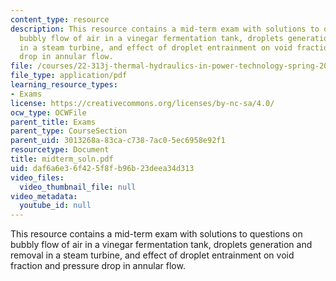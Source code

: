 ```yaml
---
content_type: resource
description: This resource contains a mid-term exam with solutions to questions on
  bubbly flow of air in a vinegar fermentation tank, droplets generation and removal
  in a steam turbine, and effect of droplet entrainment on void fraction and pressure
  drop in annular flow.
file: /courses/22-313j-thermal-hydraulics-in-power-technology-spring-2007/daf6a6e36f425f8fb96b23deea34d313_midterm_soln.pdf
file_type: application/pdf
learning_resource_types:
- Exams
license: https://creativecommons.org/licenses/by-nc-sa/4.0/
ocw_type: OCWFile
parent_title: Exams
parent_type: CourseSection
parent_uid: 3013268a-83ca-c738-7ac0-5ec6958e92f1
resourcetype: Document
title: midterm_soln.pdf
uid: daf6a6e3-6f42-5f8f-b96b-23deea34d313
video_files:
  video_thumbnail_file: null
video_metadata:
  youtube_id: null
---
```

This resource contains a mid-term exam with solutions to questions on bubbly flow of air in a vinegar fermentation tank, droplets generation and removal in a steam turbine, and effect of droplet entrainment on void fraction and pressure drop in annular flow.